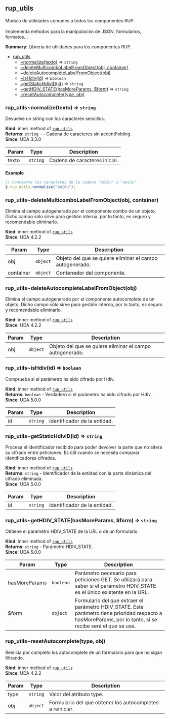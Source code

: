<a name="jQuery.module_rup_utils"></a>

## rup\_utils
Módulo de utilidades comunes a todos los componentes RUP. <br/><br/>Implementa métodos para la manipulación de JSON, formularios, formatos...

**Summary**: Librería de utilidades para los componentes RUP.  

* [rup_utils](#jQuery.module_rup_utils)
    * [~normalize(texto)](#jQuery.module_rup_utils..normalize) ⇒ <code>string</code>
    * [~deleteMulticomboLabelFromObject(obj, container)](#jQuery.module_rup_utils..deleteMulticomboLabelFromObject)
    * [~deleteAutocompleteLabelFromObject(obj)](#jQuery.module_rup_utils..deleteAutocompleteLabelFromObject)
    * [~isHdiv(id)](#jQuery.module_rup_utils..isHdiv) ⇒ <code>boolean</code>
    * [~getStaticHdivID(id)](#jQuery.module_rup_utils..getStaticHdivID) ⇒ <code>string</code>
    * [~getHDIV_STATE(hasMoreParams, $form)](#jQuery.module_rup_utils..getHDIV_STATE) ⇒ <code>string</code>
    * [~resetAutocomplete(type, obj)](#jQuery.module_rup_utils..resetAutocomplete)

<a name="jQuery.module_rup_utils..normalize"></a>

### rup_utils~normalize(texto) ⇒ <code>string</code>
Devuelve un string con los caracteres sencillos.

**Kind**: inner method of [<code>rup\_utils</code>](#jQuery.module_rup_utils)  
**Returns**: <code>string</code> - - Cadena de caracteres sin accentFolding.  
**Since**: UDA 3.3.0  

| Param | Type | Description |
| --- | --- | --- |
| texto | <code>string</code> | Cadena de caracteres inicial. |

**Example**  
```js
// Convierte los caracteres de la cadena "áéíóu" a "aeiou"$.rup_utils.normalize("áéíóu");
```
<a name="jQuery.module_rup_utils..deleteMulticomboLabelFromObject"></a>

### rup_utils~deleteMulticomboLabelFromObject(obj, container)
Elimina el campo autogenerado por el componente combo de un objeto. Dicho campo sólo sirve para gestión interna, por lo tanto, es seguro y recomendable eliminarlo.

**Kind**: inner method of [<code>rup\_utils</code>](#jQuery.module_rup_utils)  
**Since**: UDA 4.2.2  

| Param | Type | Description |
| --- | --- | --- |
| obj | <code>object</code> | Objeto del que se quiere eliminar el campo autogenerado. |
| container | <code>object</code> | Contenedor del componente. |

<a name="jQuery.module_rup_utils..deleteAutocompleteLabelFromObject"></a>

### rup_utils~deleteAutocompleteLabelFromObject(obj)
Elimina el campo autogenerado por el componente autocomplete de un objeto. Dicho campo sólo sirve para gestión interna, por lo tanto, es seguro y recomendable eliminarlo.

**Kind**: inner method of [<code>rup\_utils</code>](#jQuery.module_rup_utils)  
**Since**: UDA 4.2.2  

| Param | Type | Description |
| --- | --- | --- |
| obj | <code>object</code> | Objeto del que se quiere eliminar el campo autogenerado. |

<a name="jQuery.module_rup_utils..isHdiv"></a>

### rup_utils~isHdiv(id) ⇒ <code>boolean</code>
Comprueba si el parámetro ha sido cifrado por Hdiv.

**Kind**: inner method of [<code>rup\_utils</code>](#jQuery.module_rup_utils)  
**Returns**: <code>boolean</code> - Verdadero si el parámetro ha sido cifrado por Hdiv.  
**Since**: UDA 5.0.0  

| Param | Type | Description |
| --- | --- | --- |
| id | <code>string</code> | Identificador de la entidad. |

<a name="jQuery.module_rup_utils..getStaticHdivID"></a>

### rup_utils~getStaticHdivID(id) ⇒ <code>string</code>
Procesa el identificador recibido para poder devolver la parte que no altera su cifrado entre peticiones.Es útil cuando se necesita comparar identificadores cifrados.

**Kind**: inner method of [<code>rup\_utils</code>](#jQuery.module_rup_utils)  
**Returns**: <code>string</code> - Identificador de la entidad con la parte dinámica del cifrado eliminada.  
**Since**: UDA 5.0.0  

| Param | Type | Description |
| --- | --- | --- |
| id | <code>string</code> | Identificador de la entidad. |

<a name="jQuery.module_rup_utils..getHDIV_STATE"></a>

### rup_utils~getHDIV\_STATE(hasMoreParams, $form) ⇒ <code>string</code>
Obtiene el parámetro HDIV_STATE de la URL o de un formulario.

**Kind**: inner method of [<code>rup\_utils</code>](#jQuery.module_rup_utils)  
**Returns**: <code>string</code> - Parámetro HDIV_STATE.  
**Since**: UDA 5.0.0  

| Param | Type | Description |
| --- | --- | --- |
| hasMoreParams | <code>boolean</code> | Parámetro necesario para peticiones GET. Se utilizará para saber si el parámetro HDIV_STATE es el único existente en la URL. |
| $form | <code>object</code> | Formulario del que extraer el parámetro HDIV_STATE. Este parámetro tiene prioridad respecto a hasMoreParams, por lo tanto, si se recibe será el que se use. |

<a name="jQuery.module_rup_utils..resetAutocomplete"></a>

### rup_utils~resetAutocomplete(type, obj)
Reinicia por completo los autocomplete de un formulario para que no sigan filtrando.

**Kind**: inner method of [<code>rup\_utils</code>](#jQuery.module_rup_utils)  
**Since**: UDA 4.2.2  

| Param | Type | Description |
| --- | --- | --- |
| type | <code>string</code> | Valor del atributo type. |
| obj | <code>object</code> | Formulario del que obtener los autocompletes a reiniciar. |

